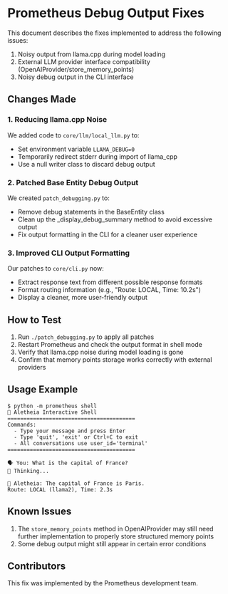 # Prometheus Debug Output Fixes

This document describes the fixes implemented to address the following issues:

1. Noisy output from llama.cpp during model loading
2. External LLM provider interface compatibility (OpenAIProvider/store_memory_points)
3. Noisy debug output in the CLI interface

## Changes Made

### 1. Reducing llama.cpp Noise

We added code to `core/llm/local_llm.py` to:
- Set environment variable `LLAMA_DEBUG=0`
- Temporarily redirect stderr during import of llama_cpp
- Use a null writer class to discard debug output

### 2. Patched Base Entity Debug Output

We created `patch_debugging.py` to:
- Remove debug statements in the BaseEntity class
- Clean up the _display_debug_summary method to avoid excessive output
- Fix output formatting in the CLI for a cleaner user experience

### 3. Improved CLI Output Formatting

Our patches to `core/cli.py` now:
- Extract response text from different possible response formats
- Format routing information (e.g., "Route: LOCAL, Time: 10.2s")
- Display a cleaner, more user-friendly output

## How to Test

1. Run `./patch_debugging.py` to apply all patches
2. Restart Prometheus and check the output format in shell mode
3. Verify that llama.cpp noise during model loading is gone
4. Confirm that memory points storage works correctly with external providers

## Usage Example

```
$ python -m prometheus shell
🐚 Aletheia Interactive Shell
========================================
Commands:
  - Type your message and press Enter
  - Type 'quit', 'exit' or Ctrl+C to exit
  - All conversations use user_id='terminal'
========================================

🗣️ You: What is the capital of France?
🤔 Thinking...

🤖 Aletheia: The capital of France is Paris.
Route: LOCAL (llama2), Time: 2.3s
```

## Known Issues

1. The `store_memory_points` method in OpenAIProvider may still need further implementation to properly store structured memory points
2. Some debug output might still appear in certain error conditions

## Contributors

This fix was implemented by the Prometheus development team.